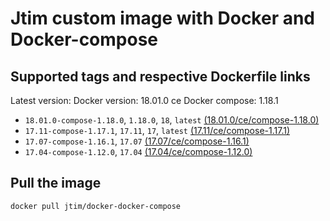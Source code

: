 # Jtim custom image with Docker and Docker-compose

## Supported tags and respective Dockerfile links

Latest version:
Docker version: 18.01.0 ce
Docker compose: 1.18.1

* `18.01.0-compose-1.18.0`, `1.18.0`, `18`, `latest` [(18.01.0/ce/compose-1.18.0)](https://github.com/j-tim/docker-docker-compose/18.01.0/ce/compose-1.18.0/Dockerfile)  
* `17.11-compose-1.17.1`, `17.11`, `17`, `latest` [(17.11/ce/compose-1.17.1)](https://github.com/j-tim/docker-docker-compose/17.11/ce/compose-1.17.1/Dockerfile)  
* `17.07-compose-1.16.1`, `17.07` [(17.07/ce/compose-1.16.1)](https://github.com/j-tim/docker-docker-compose/17.07/ce/compose-1.16.1/Dockerfile)  
* `17.04-compose-1.12.0`, `17.04` [(17.04/ce/compose-1.12.0)](https://github.com/j-tim/docker-docker-compose/tree/master/17.04/ce/compose-1.12.0/Dockerfile)

## Pull the image 

```shell
docker pull jtim/docker-docker-compose
```


